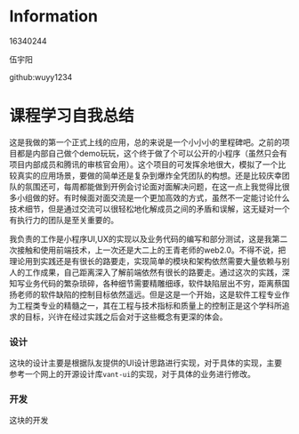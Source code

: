 # Information

16340244

伍宇阳

github:wuyy1234

# 课程学习自我总结

这是我做的第一个正式上线的应用，总的来说是一个小小小的里程碑吧。之前的项目都是内部自己做个demo玩玩，这个终于做了个可以公开的小程序（虽然只会有项目内部成员和腾讯的审核官会用）。这个项目的可发挥余地很大，模拟了一个比较真实的应用场景，要做的简单还是复杂到爆炸全凭团队的构想。还是比较庆幸团队的氛围还可，每周都能做到开例会讨论面对面解决问题，在这一点上我觉得比很多小组做的好。有时候面对面交流是一个更加高效的方式，虽然不一定能讨论什么技术细节，但是通过交流可以很轻松地化解成员之间的矛盾和误解，这无疑对一个有执行力的团队是至关重要的。

我负责的工作是小程序UI,UX的实现以及业务代码的编写和部分测试，这是我第二次接触和使用前端技术，上一次还是大二上的王青老师的web2.0。不得不说，把理论用到实践还是有很长的路要走，实现简单的模块和架构依然需要大量依赖与别人的工作成果，自己距离深入了解前端依然有很长的路要走。通过这次的实践，深知写业务代码的繁杂琐碎，各种细节需要精雕细琢，软件缺陷层出不穷，距离蔡国扬老师的软件缺陷的控制目标依然遥远。但是这是一个开始，这是软件工程专业作为工程类专业的精髓之一，其在工程与技术指标和质量上的控制正是这个学科所追求的目标，兴许在经过实践之后会对于这些概念有更深的体会。

### 设计

这块的设计主要是根据队友提供的UI设计思路进行实现，对于具体的实现，主要参考一个网上的开源设计库```vant-ui```的实现，对于具体的业务进行修改。

### 开发

这块的开发
